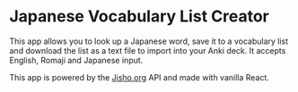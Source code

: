 #  Japanese Vocabulary List Creator

This app allows you to look up a Japanese word, save it to a vocabulary list and download the list as a text file to import into your Anki deck. It accepts English, Romaji and Japanese input.  

This app is powered by the [Jisho.org](https://jisho.org/) API and made with vanilla React.
